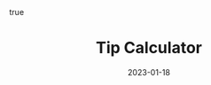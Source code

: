 ---
title: Tip Calculator
date: 2023-01-18
categories: [Pojects, Python]
tags: [Python]
toc: false
math: true
comments: false
mermaid: true
---